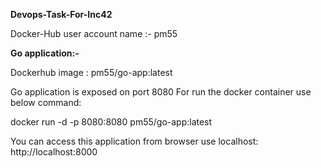 **Devops-Task-For-Inc42**

Docker-Hub user account name :- pm55

**Go application:-**

Dockerhub image : pm55/go-app:latest

Go application is exposed on port 8080 For run the docker container use below command:

docker run -d -p 8080:8080 pm55/go-app:latest

You can  access this application from browser use localhost: http://localhost:8000
